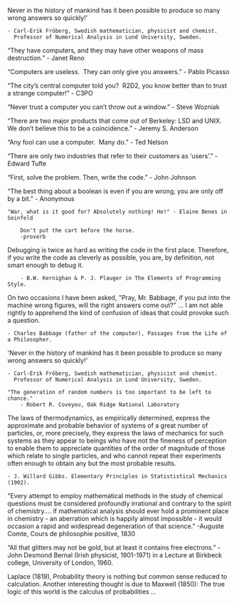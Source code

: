 Never in the history of mankind has it been possible to produce so many wrong answers so quickly!'

	- Carl-Erik Fröberg, Swedish mathematician, physicist and chemist.
	  Professor of Numerical Analysis in Lund University, Sweden. 


“They have computers, and they may have other weapons of mass destruction.”
	- Janet Reno

“Computers are useless.  They can only give you answers.”
	- Pablo Picasso

“The city’s central computer told you?  R2D2, you know better than to trust a strange computer!”
	- C3PO

“Never trust a computer you can’t throw out a window.”
	- Steve Wozniak 

“There are two major products that come out of Berkeley: LSD and UNIX.  We don’t believe this to be a coincidence.”
	- Jeremy S. Anderson

“Any fool can use a computer.  Many do.”
	- Ted Nelson

“There are only two industries that refer to their customers as ‘users’.”
	- Edward Tufte
  

“First, solve the problem. Then, write the code.”
	- John Johnson

“The best thing about a boolean is even if you are wrong, you are only off by a bit.”
	- Anonymous 

	"War, what is it good for? Absolutely nothing! Ho!" - Elaine Benes in Seinfeld
    
    	Don't put the cart before the horse.
		-proverb
        

Debugging is twice as hard as writing the code in the first place. Therefore, if you write the 	code as cleverly as possible, you are, by definition, not smart enough to debug it.

		- B.W. Kernighan & P. J. Plauger in The Elements of Programming Style.
        
On two occasions I have been asked, "Pray, Mr. Babbage, if you put into the machine wrong figures, will the right answers come out?" ... I am not able rightly to apprehend the kind of confusion of ideas that could provoke such a question.

	- Charles Babbage (father of the computer), Passages from the Life of a Philosopher.


'Never in the history of mankind has it been possible to produce so many wrong answers so quickly!'

	- Carl-Erik Fröberg, Swedish mathematician, physicist and chemist.
	  Professor of Numerical Analysis in Lund University, Sweden. 

	"The generation of random numbers is too important to be left to chance."
		- Robert R. Coveyou, Oak Ridge National Laboratory
        
        
      
The laws of thermodynamics, as empirically determined, express the approximate and probable behavior of systems of a great number of particles, or, more precisely, they express the laws of mechanics for such systems as they appear to beings who have not the fineness of perception to enable them to appreciate quantities of the order of magnitude of those which relate to single particles, and who cannot repeat their experiments often enough to obtain any but the most probable results. 

	- J. Willard Gibbs. Elementary Principles in Statististical Mechanics (1902).
    
    


"Every attempt to employ mathematical methods in the study of chemical
questions must be considered profoundly irrational and contrary to the
spirit of chemistry.... if mathematical analysis should ever hold a
prominent place in chemistry - an aberration which is happily almost
impossible - it would occasion a rapid and widespread degeneration of that
science."
-Auguste Comte, Cours de philosophie positive, 1830

“All that glitters may not be gold, but at least it contains free electrons.”
 -John Desmond Bernal (Irish physicist, 1901-1971) in a Lecture at
 Birkbeck college, University of London, 1960.


Laplace (1819),
Probability theory is nothing but common sense reduced to calculation.
Another interesting thought is due to Maxwell (1850):
The true logic of this world is the calculus of probabilities ...

